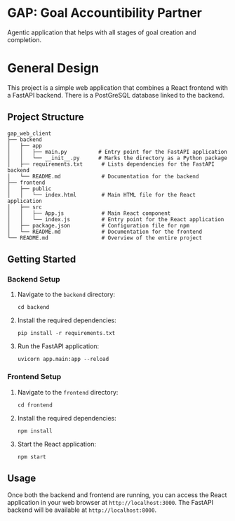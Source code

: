 # GAP: Goal Accountibility Partner

Agentic application that helps with all stages of goal creation and completion.

# General Design

This project is a simple web application that combines a React frontend with a FastAPI backend. There is a PostGreSQL database linked to the backend.

## Project Structure

```
gap_web_client
├── backend
│   ├── app
│   │   ├── main.py          # Entry point for the FastAPI application
│   │   └── __init__.py      # Marks the directory as a Python package
│   ├── requirements.txt      # Lists dependencies for the FastAPI backend
│   └── README.md             # Documentation for the backend
├── frontend
│   ├── public
│   │   └── index.html        # Main HTML file for the React application
│   ├── src
│   │   ├── App.js            # Main React component
│   │   └── index.js          # Entry point for the React application
│   ├── package.json          # Configuration file for npm
│   └── README.md             # Documentation for the frontend
└── README.md                 # Overview of the entire project
```

## Getting Started

### Backend Setup

1. Navigate to the `backend` directory:
   ```
   cd backend
   ```

2. Install the required dependencies:
   ```
   pip install -r requirements.txt
   ```

3. Run the FastAPI application:
   ```
   uvicorn app.main:app --reload
   ```

### Frontend Setup

1. Navigate to the `frontend` directory:
   ```
   cd frontend
   ```

2. Install the required dependencies:
   ```
   npm install
   ```

3. Start the React application:
   ```
   npm start
   ```

## Usage

Once both the backend and frontend are running, you can access the React application in your web browser at `http://localhost:3000`. The FastAPI backend will be available at `http://localhost:8000`.
